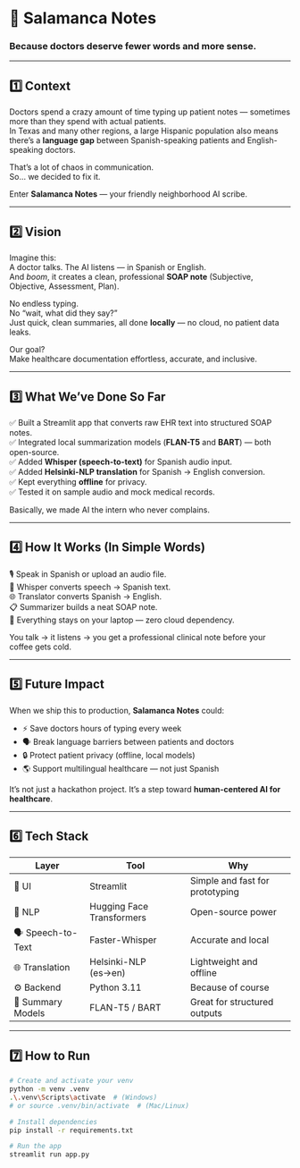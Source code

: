 # 🧠 Salamanca Notes  
### Because doctors deserve fewer words and more sense.

---

## 1️⃣ Context
Doctors spend a crazy amount of time typing up patient notes — sometimes more than they spend with actual patients.  
In Texas and many other regions, a large Hispanic population also means there’s a **language gap** between Spanish-speaking patients and English-speaking doctors.  

That’s a lot of chaos in communication.  
So… we decided to fix it.  

Enter **Salamanca Notes** — your friendly neighborhood AI scribe.

---

## 2️⃣ Vision
Imagine this:  
A doctor talks. The AI listens — in Spanish or English.  
And *boom*, it creates a clean, professional **SOAP note** (Subjective, Objective, Assessment, Plan).  

No endless typing.  
No “wait, what did they say?”  
Just quick, clean summaries, all done **locally** — no cloud, no patient data leaks.

Our goal?  
Make healthcare documentation effortless, accurate, and inclusive.

---

## 3️⃣ What We’ve Done So Far
✅ Built a Streamlit app that converts raw EHR text into structured SOAP notes.  
✅ Integrated local summarization models (**FLAN-T5** and **BART**) — both open-source.  
✅ Added **Whisper (speech-to-text)** for Spanish audio input.  
✅ Added **Helsinki-NLP translation** for Spanish → English conversion.  
✅ Kept everything **offline** for privacy.  
✅ Tested it on sample audio and mock medical records.  

Basically, we made AI the intern who never complains.

---

## 4️⃣ How It Works (In Simple Words)
🎙️ Speak in Spanish or upload an audio file.  
🧠 Whisper converts speech → Spanish text.  
🌐 Translator converts Spanish → English.  
📋 Summarizer builds a neat SOAP note.  
💾 Everything stays on your laptop — zero cloud dependency.  

You talk → it listens → you get a professional clinical note before your coffee gets cold.

---

## 5️⃣ Future Impact
When we ship this to production, **Salamanca Notes** could:
- ⚡ Save doctors hours of typing every week  
- 🗣️ Break language barriers between patients and doctors  
- 🔒 Protect patient privacy (offline, local models)  
- 🌎 Support multilingual healthcare — not just Spanish  

It’s not just a hackathon project. It’s a step toward **human-centered AI for healthcare**.

---

## 6️⃣ Tech Stack
| Layer | Tool | Why |
|-------|------|-----|
| 🎨 UI | Streamlit | Simple and fast for prototyping |
| 🧠 NLP | Hugging Face Transformers | Open-source power |
| 🗣️ Speech-to-Text | Faster-Whisper | Accurate and local |
| 🌐 Translation | Helsinki-NLP (es→en) | Lightweight and offline |
| ⚙️ Backend | Python 3.11 | Because of course |
| 🧾 Summary Models | FLAN-T5 / BART | Great for structured outputs |

---

## 7️⃣ How to Run
```bash
# Create and activate your venv
python -m venv .venv
.\.venv\Scripts\activate  # (Windows)
# or source .venv/bin/activate  # (Mac/Linux)

# Install dependencies
pip install -r requirements.txt

# Run the app
streamlit run app.py
